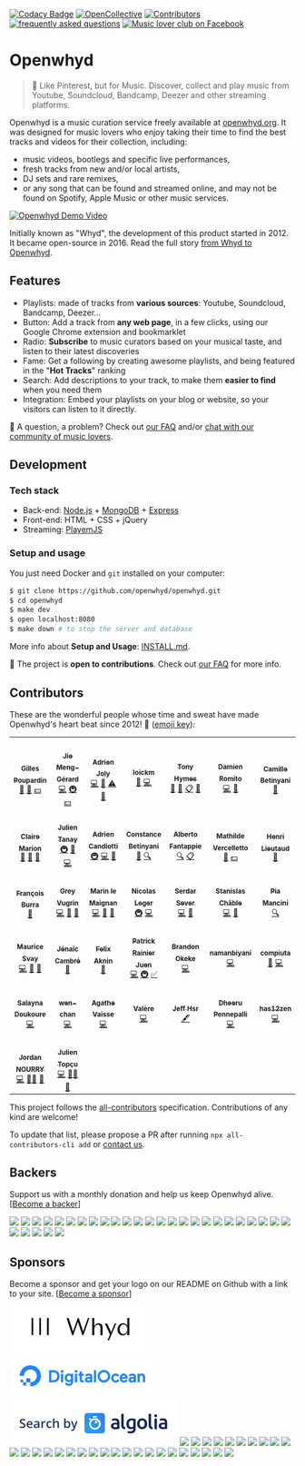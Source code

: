 [![Codacy Badge](https://app.codacy.com/project/badge/Coverage/b7fd412cbffb44afac147eb28f1082c0)](https://app.codacy.com/gh/openwhyd/openwhyd/dashboard?utm_source=gh&utm_medium=referral&utm_content=&utm_campaign=Badge_coverage) [![OpenCollective](https://opencollective.com/openwhyd/backers/badge.svg?style=flat-square)](#backers) [![Contributors](https://img.shields.io/badge/all_contributors-23-brightgreen.svg?style=flat-square)](#contributors) [![frequently asked questions](https://img.shields.io/badge/help-FAQ-ff69b4.svg?style=flat-square)](docs/FAQ.md) [![Music lover club on Facebook](https://img.shields.io/badge/chat-music%20lover%20club-blue.svg?style=flat-square)](https://facebook.com/groups/openwhyd/)

# Openwhyd

> 💎 Like Pinterest, but for Music. Discover, collect and play music from Youtube, Soundcloud, Bandcamp, Deezer and other streaming platforms.

Openwhyd is a music curation service freely available at [openwhyd.org](https://openwhyd.org). It was designed for music lovers who enjoy taking their time to find the best tracks and videos for their collection, including:

- music videos, bootlegs and specific live performances,
- fresh tracks from new and/or local artists,
- DJ sets and rare remixes,
- or any song that can be found and streamed online, and may not be found on Spotify, Apple Music or other music services.

[![Openwhyd Demo Video](./docs/img/openwhyd-demo-thumb.png)](https://www.youtube.com/watch?v=aZT8VlTV1YY 'Openwhyd Demo Video')

Initially known as "Whyd", the development of this product started in 2012. It became open-source in 2016. Read the full story [from Whyd to Openwhyd](https://medium.com/openwhyd/music-amongst-other-topics-a4f41657d6d).

## Features

- Playlists: made of tracks from **various sources**: Youtube, Soundcloud, Bandcamp, Deezer...
- Button: Add a track from **any web page**, in a few clicks, using our Google Chrome extension and bookmarklet
- Radio: **Subscribe** to music curators based on your musical taste, and listen to their latest discoveries
- Fame: Get a following by creating awesome playlists, and being featured in the "**Hot Tracks**" ranking
- Search: Add descriptions to your track, to make them **easier to find** when you need them
- Integration: Embed your playlists on your blog or website, so your visitors can listen to it directly.

👋 A question, a problem? Check out [our FAQ](docs/FAQ.md) and/or [chat with our community of music lovers](https://www.facebook.com/groups/openwhyd/).

## Development

### Tech stack

- Back-end: [Node.js](https://nodejs.org/) + [MongoDB](https://www.mongodb.com/) + [Express](https://expressjs.com/)
- Front-end: HTML + CSS + jQuery
- Streaming: [PlayemJS](https://github.com/adrienjoly/playemjs)

### Setup and usage

You just need Docker and `git` installed on your computer:

```sh
$ git clone https://github.com/openwhyd/openwhyd.git
$ cd openwhyd
$ make dev
$ open localhost:8080
$ make down # to stop the server and database
```

More info about **Setup and Usage**: [INSTALL.md](docs/INSTALL.md).

<!-- If you want to run it directly with `docker-compose`, checkout [Openwhyd on Docker Hub](https://hub.docker.com/r/openwhyd/openwhyd).

If you want to deploy Openwhyd to a server, you can follow our guide: [How to deploy on DigitalOcean](docs/howto-deploy-on-digitalocean.md). -->

🤗 The project is **open to contributions**. Check out [our FAQ](docs/FAQ.md#id-love-to-contribute-to-openwhyd-how-can-i-help) for more info.

## Contributors

These are the wonderful people whose time and sweat have made Openwhyd's heart beat since 2012! 💓 ([emoji key](https://github.com/kentcdodds/all-contributors#emoji-key)):

<!-- ALL-CONTRIBUTORS-LIST:START - Do not remove or modify this section -->
<!-- prettier-ignore-start -->
<!-- markdownlint-disable -->
<table>
  <tr>
    <td align="center"><a href="https://twitter.com/gillespoupardin"><img src="https://d1qb2nb5cznatu.cloudfront.net/users/56004-large?1405472476?s=98" width="98px;" alt=""/><br /><sub><b>Gilles Poupardin</b></sub></a><br /><a href="#talk" title="Talks">📢</a> <a href="#ideas" title="Ideas, Planning, & Feedback">🤔</a> <a href="#financial" title="Financial">💵</a></td>
    <td align="center"><a href="https://github.com/jiem"><img src="https://avatars0.githubusercontent.com/u/764618?v=4?s=98" width="98px;" alt=""/><br /><sub><b>Jie Meng-Gérard</b></sub></a><br /><a href="https://github.com/openwhyd/openwhyd/commits?author=jiem" title="Code">💻</a> <a href="#infra-jiem" title="Infrastructure (Hosting, Build-Tools, etc)">🚇</a> <a href="#financial-jiem" title="Financial">💵</a></td>
    <td align="center"><a href="https://adrienjoly.com/now"><img src="https://avatars3.githubusercontent.com/u/531781?v=4?s=98" width="98px;" alt=""/><br /><sub><b>Adrien Joly</b></sub></a><br /><a href="https://github.com/openwhyd/openwhyd/commits?author=adrienjoly" title="Code">💻</a> <a href="https://github.com/openwhyd/openwhyd/commits?author=adrienjoly" title="Documentation">📖</a> <a href="https://github.com/openwhyd/openwhyd/commits?author=adrienjoly" title="Tests">⚠️</a> <a href="#question-adrienjoly" title="Answering Questions">💬</a></td>
    <td align="center"><a href="https://github.com/loickm"><img src="https://avatars3.githubusercontent.com/u/910269?v=4?s=98" width="98px;" alt=""/><br /><sub><b>loickm</b></sub></a><br /><a href="#design-loickm" title="Design">🎨</a> <a href="https://github.com/openwhyd/openwhyd/commits?author=loickm" title="Code">💻</a></td>
    <td align="center"><a href="https://twitter.com/tonyhymes"><img src="https://unavatar.now.sh/twitter/tonyhymes?s=98" width="98px;" alt=""/><br /><sub><b>Tony Hymes</b></sub></a><br /><a href="#talk" title="Talks">📢</a> <a href="#blog" title="Blogposts">📝</a> <a href="#eventOrganizing" title="Event Organizing">📋</a> <a href="#question" title="Answering Questions">💬</a></td>
    <td align="center"><a href="http://www.choses.fr"><img src="https://avatars1.githubusercontent.com/u/603808?v=4?s=98" width="98px;" alt=""/><br /><sub><b>Damien Romito</b></sub></a><br /><a href="https://github.com/openwhyd/openwhyd/commits?author=damienromito" title="Code">💻</a> <a href="#plugin-damienromito" title="Plugin/utility libraries">🔌</a></td>
    <td align="center"><a href="http://www.camillebetinyani.com"><img src="https://www.nikonclub.fr/sites/default/files/styles/dashboard_avatar/public/users/avatars/2018-08/0036_Camille-Betinyani-2_0.jpg?itok=cceSKmUx?s=98" width="98px;" alt=""/><br /><sub><b>Camille Betinyani</b></sub></a><br /><a href="#design" title="Design">🎨</a></td>
  </tr>
  <tr>
    <td align="center"><a href="https://github.com/cmdcmdcmd"><img src="https://cloudinary-a.akamaihd.net/hopwork/image/upload/h_360,w_360,c_thumb,g_face,z_0.4,q_auto,dpr_2.0/wdxqlikzwk4p8fcj1u6k.jpeg?s=98" width="98px;" alt=""/><br /><sub><b>Claire Marion</b></sub></a><br /><a href="#design-cmdcmdcmd" title="Design">🎨</a> <a href="#blog-cmdcmdcmd" title="Blogposts">📝</a> <a href="#ideas-cmdcmdcmd" title="Ideas, Planning, & Feedback">🤔</a></td>
    <td align="center"><a href="http://julientanay.com"><img src="https://avatars1.githubusercontent.com/u/1169844?v=4?s=98" width="98px;" alt=""/><br /><sub><b>Julien Tanay</b></sub></a><br /><a href="#infra-Djiit" title="Infrastructure (Hosting, Build-Tools, etc)">🚇</a> <a href="#tool-Djiit" title="Tools">🔧</a> <a href="https://github.com/openwhyd/openwhyd/commits?author=Djiit" title="Code">💻</a></td>
    <td align="center"><a href="https://github.com/SkinyMonkey"><img src="https://avatars0.githubusercontent.com/u/243268?v=4?s=98" width="98px;" alt=""/><br /><sub><b>Adrien Candiotti</b></sub></a><br /><a href="#infra-SkinyMonkey" title="Infrastructure (Hosting, Build-Tools, etc)">🚇</a> <a href="https://github.com/openwhyd/openwhyd/commits?author=SkinyMonkey" title="Code">💻</a> <a href="#ideas-SkinyMonkey" title="Ideas, Planning, & Feedback">🤔</a></td>
    <td align="center"><a href="https://www.linkedin.com/in/constance-betinyani-30b8b95a/"><img src="https://image-uviadeo.journaldunet.com/image/450/1338899985/1559660.jpg?s=98" width="98px;" alt=""/><br /><sub><b>Constance Betinyani</b></sub></a><br /><a href="#blog" title="Blogposts">📝</a> <a href="#fundingFinding" title="Funding Finding">🔍</a></td>
    <td align="center"><a href="https://angel.co/alberto-fantappie"><img src="https://d1qb2nb5cznatu.cloudfront.net/users/28089-large?1489180378?s=98" width="98px;" alt=""/><br /><sub><b>Alberto Fantappie</b></sub></a><br /><a href="#fundingFinding" title="Funding Finding">🔍</a> <a href="#eventOrganizing" title="Event Organizing">📋</a></td>
    <td align="center"><a href="https://www.linkedin.com/in/mathildevercelletto/"><img src="http://www.doyoubuzz.com/var/users/_/2016/8/31/13/1245112/avatar/1188719/avatar_cp_630.jpg?t=1545569639?s=98" width="98px;" alt=""/><br /><sub><b>Mathilde Vercelletto</b></sub></a><br /><a href="https://github.com/openwhyd/openwhyd/commits?author=" title="Documentation">📖</a> <a href="#financial" title="Financial">💵</a></td>
    <td align="center"><a href="https://twitter.com/henrilieutaud"><img src="https://unavatar.now.sh/twitter/henrilieutaud?s=98" width="98px;" alt=""/><br /><sub><b>Henri Lieutaud</b></sub></a><br /><a href="#ideas-ElBurritoPodrido" title="Ideas, Planning, & Feedback">🤔</a></td>
  </tr>
  <tr>
    <td align="center"><a href="https://github.com/FrancoisBurra"><img src="https://avatars3.githubusercontent.com/u/8008820?v=4?s=98" width="98px;" alt=""/><br /><sub><b>François Burra</b></sub></a><br /><a href="#ideas-FrancoisBurra" title="Ideas, Planning, & Feedback">🤔</a></td>
    <td align="center"><a href="http://greyvugrin@github.io"><img src="https://avatars0.githubusercontent.com/u/3294460?v=4?s=98" width="98px;" alt=""/><br /><sub><b>Grey Vugrin</b></sub></a><br /><a href="https://github.com/openwhyd/openwhyd/commits?author=greyvugrin" title="Code">💻</a> <a href="https://github.com/openwhyd/openwhyd/issues?q=author%3Agreyvugrin" title="Bug reports">🐛</a> <a href="#tool-greyvugrin" title="Tools">🔧</a></td>
    <td align="center"><a href="https://github.com/Marinlemaignan"><img src="https://avatars3.githubusercontent.com/u/5300654?v=4?s=98" width="98px;" alt=""/><br /><sub><b>Marin le Maignan</b></sub></a><br /><a href="https://github.com/openwhyd/openwhyd/commits?author=Marinlemaignan" title="Code">💻</a> <a href="https://github.com/openwhyd/openwhyd/issues?q=author%3AMarinlemaignan" title="Bug reports">🐛</a> <a href="#ideas-Marinlemaignan" title="Ideas, Planning, & Feedback">🤔</a></td>
    <td align="center"><a href="https://github.com/nicolasleger"><img src="https://unavatar.now.sh/github/nicolasleger?s=98" width="98px;" alt=""/><br /><sub><b>Nicolas Leger</b></sub></a><br /><a href="#infra-nicolasleger" title="Infrastructure (Hosting, Build-Tools, etc)">🚇</a> <a href="https://github.com/openwhyd/openwhyd/commits?author=nicolasleger" title="Code">💻</a></td>
    <td align="center"><a href="https://znk.github.io"><img src="https://avatars2.githubusercontent.com/u/1911478?v=4?s=98" width="98px;" alt=""/><br /><sub><b>Serdar Sever</b></sub></a><br /><a href="https://github.com/openwhyd/openwhyd/commits?author=znk" title="Code">💻</a> <a href="https://github.com/openwhyd/openwhyd/issues?q=author%3Aznk" title="Bug reports">🐛</a></td>
    <td align="center"><a href="https://www.linkedin.com/in/stanislas-chable/"><img src="https://avatars2.githubusercontent.com/u/19236802?v=4?s=98" width="98px;" alt=""/><br /><sub><b>Stanislas Châble</b></sub></a><br /><a href="https://github.com/openwhyd/openwhyd/commits?author=Selbahc" title="Code">💻</a> <a href="https://github.com/openwhyd/openwhyd/issues?q=author%3ASelbahc" title="Bug reports">🐛</a></td>
    <td align="center"><a href="http://piamancini.com"><img src="https://avatars2.githubusercontent.com/u/3671070?v=4?s=98" width="98px;" alt=""/><br /><sub><b>Pia Mancini</b></sub></a><br /><a href="#fundingFinding-piamancini" title="Funding Finding">🔍</a></td>
  </tr>
  <tr>
    <td align="center"><a href="http://svay.com/"><img src="https://avatars2.githubusercontent.com/u/265349?v=4?s=98" width="98px;" alt=""/><br /><sub><b>Maurice Svay</b></sub></a><br /><a href="https://github.com/openwhyd/openwhyd/commits?author=mauricesvay" title="Code">💻</a> <a href="https://github.com/openwhyd/openwhyd/issues?q=author%3Amauricesvay" title="Bug reports">🐛</a> <a href="#design-mauricesvay" title="Design">🎨</a></td>
    <td align="center"><a href="http://www.kadiks.net"><img src="https://unavatar.now.sh/twitter/kadiks?s=98" width="98px;" alt=""/><br /><sub><b>Jénaïc Cambré</b></sub></a><br /><a href="#question-kadiks" title="Answering Questions">💬</a></td>
    <td align="center"><a href="https://www.linkedin.com/in/felix-aknin-61b72597/"><img src="https://i.imgur.com/wjtYzX4.jpg?s=98" width="98px;" alt=""/><br /><sub><b>Felix Aknin</b></sub></a><br /><a href="#question" title="Answering Questions">💬</a></td>
    <td align="center"><a href="https://github.com/uLan08"><img src="https://unavatar.now.sh/github/uLan08?s=98" width="98px;" alt=""/><br /><sub><b>Patrick Rainier Juen</b></sub></a><br /><a href="https://github.com/openwhyd/openwhyd/commits?author=uLan08" title="Code">💻</a> <a href="#infra-uLan08" title="Infrastructure (Hosting, Build-Tools, etc)">🚇</a> <a href="#tutorial-uLan08" title="Tutorials">✅</a></td>
    <td align="center"><a href="http://brawrdon.com"><img src="https://avatars1.githubusercontent.com/u/9751243?v=4?s=98" width="98px;" alt=""/><br /><sub><b>Brandon Okeke</b></sub></a><br /><a href="https://github.com/openwhyd/openwhyd/commits?author=Brawrdon" title="Code">💻</a></td>
    <td align="center"><a href="https://github.com/namanbiyani"><img src="https://avatars2.githubusercontent.com/u/43063269?v=4?s=98" width="98px;" alt=""/><br /><sub><b>namanbiyani</b></sub></a><br /><a href="https://github.com/openwhyd/openwhyd/commits?author=namanbiyani" title="Code">💻</a></td>
    <td align="center"><a href="https://compiuta.site/"><img src="https://avatars1.githubusercontent.com/u/13477167?v=4?s=98" width="98px;" alt=""/><br /><sub><b>compiuta</b></sub></a><br /><a href="https://github.com/openwhyd/openwhyd/issues?q=author%3Acompiuta" title="Bug reports">🐛</a> <a href="https://github.com/openwhyd/openwhyd/commits?author=compiuta" title="Code">💻</a></td>
  </tr>
  <tr>
    <td align="center"><a href="https://github.com/Salayna"><img src="https://avatars1.githubusercontent.com/u/30622947?v=4?s=98" width="98px;" alt=""/><br /><sub><b>Salayna Doukoure</b></sub></a><br /><a href="https://github.com/openwhyd/openwhyd/commits?author=Salayna" title="Code">💻</a></td>
    <td align="center"><a href="https://github.com/wen-chan"><img src="https://avatars3.githubusercontent.com/u/67481364?v=4?s=98" width="98px;" alt=""/><br /><sub><b>wen-chan</b></sub></a><br /><a href="https://github.com/openwhyd/openwhyd/commits?author=wen-chan" title="Code">💻</a></td>
    <td align="center"><a href="https://github.com/agathe-vaisse"><img src="https://avatars2.githubusercontent.com/u/25689895?v=4?s=98" width="98px;" alt=""/><br /><sub><b>Agathe Vaisse</b></sub></a><br /><a href="https://github.com/openwhyd/openwhyd/commits?author=agathe-vaisse" title="Code">💻</a></td>
    <td align="center"><a href="https://github.com/iNeoO"><img src="https://avatars1.githubusercontent.com/u/8982189?v=4?s=98" width="98px;" alt=""/><br /><sub><b>Valère</b></sub></a><br /><a href="https://github.com/openwhyd/openwhyd/commits?author=iNeoO" title="Code">💻</a></td>
    <td align="center"><a href="https://openwhyd.org/blindmanwatchin"><img src="https://openwhyd.org/img/u/52dde4ba7e91c862b2b36827?s=98" width="98px;" alt=""/><br /><sub><b>Jeff Hsr</b></sub></a><br /><a href="#content" title="Content">🖋</a></td>
    <td align="center"><a href="https://github.com/alightsleeper"><img src="https://avatars.githubusercontent.com/u/6707588?v=4?s=98" width="98px;" alt=""/><br /><sub><b>Dheeru Pennepalli</b></sub></a><br /><a href="https://github.com/openwhyd/openwhyd/commits?author=alightsleeper" title="Code">💻</a></td>
    <td align="center"><a href="https://github.com/has12zen"><img src="https://avatars.githubusercontent.com/u/57583693?v=4?s=98" width="98px;" alt=""/><br /><sub><b>has12zen</b></sub></a><br /><a href="https://github.com/openwhyd/openwhyd/commits?author=has12zen" title="Code">💻</a></td>
  </tr>
  <tr>
    <td align="center"><a href="https://github.com/JKratus"><img src="https://avatars.githubusercontent.com/u/7414857?v=4?s=98" width="98px;" alt=""/><br /><sub><b>Jordan NOURRY</b></sub></a><br /><a href="https://github.com/openwhyd/openwhyd/commits?author=JKratus" title="Code">💻</a> <a href="#mentoring-JKratus" title="Mentoring">🧑‍🏫</a> <a href="#talk-JKratus" title="Talks">📢</a></td>
    <td align="center"><a href="https://beyondxscratch.com/"><img src="https://avatars.githubusercontent.com/u/52136235?v=4?s=98" width="98px;" alt=""/><br /><sub><b>Julien Topçu</b></sub></a><br /><a href="https://github.com/openwhyd/openwhyd/commits?author=julien-topcu" title="Code">💻</a> <a href="#mentoring-julien-topcu" title="Mentoring">🧑‍🏫</a> <a href="#talk-julien-topcu" title="Talks">📢</a></td>
  </tr>
</table>

<!-- markdownlint-restore -->
<!-- prettier-ignore-end -->

<!-- ALL-CONTRIBUTORS-LIST:END -->

This project follows the [all-contributors](https://github.com/kentcdodds/all-contributors) specification. Contributions of any kind are welcome!

To update that list, please propose a PR after running `npx all-contributors-cli add` or [contact us](mailto:contact@openwhyd.org).

## Backers

Support us with a monthly donation and help us keep Openwhyd alive. [[Become a backer](https://opencollective.com/openwhyd#backer)]

<a href="https://opencollective.com/openwhyd/backer/0/website" target="_blank"><img src="https://opencollective.com/openwhyd/backer/0/avatar.svg"></a>
<a href="https://opencollective.com/openwhyd/backer/1/website" target="_blank"><img src="https://opencollective.com/openwhyd/backer/1/avatar.svg"></a>
<a href="https://opencollective.com/openwhyd/backer/2/website" target="_blank"><img src="https://opencollective.com/openwhyd/backer/2/avatar.svg"></a>
<a href="https://opencollective.com/openwhyd/backer/3/website" target="_blank"><img src="https://opencollective.com/openwhyd/backer/3/avatar.svg"></a>
<a href="https://opencollective.com/openwhyd/backer/4/website" target="_blank"><img src="https://opencollective.com/openwhyd/backer/4/avatar.svg"></a>
<a href="https://opencollective.com/openwhyd/backer/5/website" target="_blank"><img src="https://opencollective.com/openwhyd/backer/5/avatar.svg"></a>
<a href="https://opencollective.com/openwhyd/backer/6/website" target="_blank"><img src="https://opencollective.com/openwhyd/backer/6/avatar.svg"></a>
<a href="https://opencollective.com/openwhyd/backer/7/website" target="_blank"><img src="https://opencollective.com/openwhyd/backer/7/avatar.svg"></a>
<a href="https://opencollective.com/openwhyd/backer/8/website" target="_blank"><img src="https://opencollective.com/openwhyd/backer/8/avatar.svg"></a>
<a href="https://opencollective.com/openwhyd/backer/9/website" target="_blank"><img src="https://opencollective.com/openwhyd/backer/9/avatar.svg"></a>
<a href="https://opencollective.com/openwhyd/backer/10/website" target="_blank"><img src="https://opencollective.com/openwhyd/backer/10/avatar.svg"></a>
<a href="https://opencollective.com/openwhyd/backer/11/website" target="_blank"><img src="https://opencollective.com/openwhyd/backer/11/avatar.svg"></a>
<a href="https://opencollective.com/openwhyd/backer/12/website" target="_blank"><img src="https://opencollective.com/openwhyd/backer/12/avatar.svg"></a>
<a href="https://opencollective.com/openwhyd/backer/13/website" target="_blank"><img src="https://opencollective.com/openwhyd/backer/13/avatar.svg"></a>
<a href="https://opencollective.com/openwhyd/backer/14/website" target="_blank"><img src="https://opencollective.com/openwhyd/backer/14/avatar.svg"></a>
<a href="https://opencollective.com/openwhyd/backer/15/website" target="_blank"><img src="https://opencollective.com/openwhyd/backer/15/avatar.svg"></a>
<a href="https://opencollective.com/openwhyd/backer/16/website" target="_blank"><img src="https://opencollective.com/openwhyd/backer/16/avatar.svg"></a>
<a href="https://opencollective.com/openwhyd/backer/17/website" target="_blank"><img src="https://opencollective.com/openwhyd/backer/17/avatar.svg"></a>
<a href="https://opencollective.com/openwhyd/backer/18/website" target="_blank"><img src="https://opencollective.com/openwhyd/backer/18/avatar.svg"></a>
<a href="https://opencollective.com/openwhyd/backer/19/website" target="_blank"><img src="https://opencollective.com/openwhyd/backer/19/avatar.svg"></a>
<a href="https://opencollective.com/openwhyd/backer/20/website" target="_blank"><img src="https://opencollective.com/openwhyd/backer/20/avatar.svg"></a>
<a href="https://opencollective.com/openwhyd/backer/21/website" target="_blank"><img src="https://opencollective.com/openwhyd/backer/21/avatar.svg"></a>
<a href="https://opencollective.com/openwhyd/backer/22/website" target="_blank"><img src="https://opencollective.com/openwhyd/backer/22/avatar.svg"></a>
<a href="https://opencollective.com/openwhyd/backer/23/website" target="_blank"><img src="https://opencollective.com/openwhyd/backer/23/avatar.svg"></a>
<a href="https://opencollective.com/openwhyd/backer/24/website" target="_blank"><img src="https://opencollective.com/openwhyd/backer/24/avatar.svg"></a>
<a href="https://opencollective.com/openwhyd/backer/25/website" target="_blank"><img src="https://opencollective.com/openwhyd/backer/25/avatar.svg"></a>
<a href="https://opencollective.com/openwhyd/backer/26/website" target="_blank"><img src="https://opencollective.com/openwhyd/backer/26/avatar.svg"></a>
<a href="https://opencollective.com/openwhyd/backer/27/website" target="_blank"><img src="https://opencollective.com/openwhyd/backer/27/avatar.svg"></a>
<a href="https://opencollective.com/openwhyd/backer/28/website" target="_blank"><img src="https://opencollective.com/openwhyd/backer/28/avatar.svg"></a>
<a href="https://opencollective.com/openwhyd/backer/29/website" target="_blank"><img src="https://opencollective.com/openwhyd/backer/29/avatar.svg"></a>

## Sponsors

Become a sponsor and get your logo on our README on Github with a link to your site. [[Become a sponsor](https://opencollective.com/openwhyd#sponsor)]

<a href="https://medium.com/openwhyd/music-amongst-other-topics-a4f41657d6d" target="_blank"><img alt="Whyd is the company that founded this service and donated the source code" src="docs/img/sponsor-whyd-smaller.png"></a>
<a href="https://www.digitalocean.com/" target="_blank"><img alt="DigitalOcean has kindly offered us one year worth of hosting, to help us maintain our open-source development effort" src="docs/img/sponsor-digitalocean.png"></a>
<a href="https://www.algolia.com/" target="_blank"><img alt="Algolia has been kindly providing our users with blazing-fast track search for years" src="docs/img/sponsor-algolia.png"></a>
<a href="https://opencollective.com/openwhyd/sponsor/0/website" target="_blank"><img src="https://opencollective.com/openwhyd/sponsor/0/avatar.svg"></a>
<a href="https://opencollective.com/openwhyd/sponsor/1/website" target="_blank"><img src="https://opencollective.com/openwhyd/sponsor/1/avatar.svg"></a>
<a href="https://opencollective.com/openwhyd/sponsor/2/website" target="_blank"><img src="https://opencollective.com/openwhyd/sponsor/2/avatar.svg"></a>
<a href="https://opencollective.com/openwhyd/sponsor/3/website" target="_blank"><img src="https://opencollective.com/openwhyd/sponsor/3/avatar.svg"></a>
<a href="https://opencollective.com/openwhyd/sponsor/4/website" target="_blank"><img src="https://opencollective.com/openwhyd/sponsor/4/avatar.svg"></a>
<a href="https://opencollective.com/openwhyd/sponsor/5/website" target="_blank"><img src="https://opencollective.com/openwhyd/sponsor/5/avatar.svg"></a>
<a href="https://opencollective.com/openwhyd/sponsor/6/website" target="_blank"><img src="https://opencollective.com/openwhyd/sponsor/6/avatar.svg"></a>
<a href="https://opencollective.com/openwhyd/sponsor/7/website" target="_blank"><img src="https://opencollective.com/openwhyd/sponsor/7/avatar.svg"></a>
<a href="https://opencollective.com/openwhyd/sponsor/8/website" target="_blank"><img src="https://opencollective.com/openwhyd/sponsor/8/avatar.svg"></a>
<a href="https://opencollective.com/openwhyd/sponsor/9/website" target="_blank"><img src="https://opencollective.com/openwhyd/sponsor/9/avatar.svg"></a>
<a href="https://opencollective.com/openwhyd/sponsor/10/website" target="_blank"><img src="https://opencollective.com/openwhyd/sponsor/10/avatar.svg"></a>
<a href="https://opencollective.com/openwhyd/sponsor/11/website" target="_blank"><img src="https://opencollective.com/openwhyd/sponsor/11/avatar.svg"></a>
<a href="https://opencollective.com/openwhyd/sponsor/12/website" target="_blank"><img src="https://opencollective.com/openwhyd/sponsor/12/avatar.svg"></a>
<a href="https://opencollective.com/openwhyd/sponsor/13/website" target="_blank"><img src="https://opencollective.com/openwhyd/sponsor/13/avatar.svg"></a>
<a href="https://opencollective.com/openwhyd/sponsor/14/website" target="_blank"><img src="https://opencollective.com/openwhyd/sponsor/14/avatar.svg"></a>
<a href="https://opencollective.com/openwhyd/sponsor/15/website" target="_blank"><img src="https://opencollective.com/openwhyd/sponsor/15/avatar.svg"></a>
<a href="https://opencollective.com/openwhyd/sponsor/16/website" target="_blank"><img src="https://opencollective.com/openwhyd/sponsor/16/avatar.svg"></a>
<a href="https://opencollective.com/openwhyd/sponsor/17/website" target="_blank"><img src="https://opencollective.com/openwhyd/sponsor/17/avatar.svg"></a>
<a href="https://opencollective.com/openwhyd/sponsor/18/website" target="_blank"><img src="https://opencollective.com/openwhyd/sponsor/18/avatar.svg"></a>
<a href="https://opencollective.com/openwhyd/sponsor/19/website" target="_blank"><img src="https://opencollective.com/openwhyd/sponsor/19/avatar.svg"></a>
<a href="https://opencollective.com/openwhyd/sponsor/20/website" target="_blank"><img src="https://opencollective.com/openwhyd/sponsor/20/avatar.svg"></a>
<a href="https://opencollective.com/openwhyd/sponsor/21/website" target="_blank"><img src="https://opencollective.com/openwhyd/sponsor/21/avatar.svg"></a>
<a href="https://opencollective.com/openwhyd/sponsor/22/website" target="_blank"><img src="https://opencollective.com/openwhyd/sponsor/22/avatar.svg"></a>
<a href="https://opencollective.com/openwhyd/sponsor/23/website" target="_blank"><img src="https://opencollective.com/openwhyd/sponsor/23/avatar.svg"></a>
<a href="https://opencollective.com/openwhyd/sponsor/24/website" target="_blank"><img src="https://opencollective.com/openwhyd/sponsor/24/avatar.svg"></a>
<a href="https://opencollective.com/openwhyd/sponsor/25/website" target="_blank"><img src="https://opencollective.com/openwhyd/sponsor/25/avatar.svg"></a>
<a href="https://opencollective.com/openwhyd/sponsor/26/website" target="_blank"><img src="https://opencollective.com/openwhyd/sponsor/26/avatar.svg"></a>
<a href="https://opencollective.com/openwhyd/sponsor/27/website" target="_blank"><img src="https://opencollective.com/openwhyd/sponsor/27/avatar.svg"></a>
<a href="https://opencollective.com/openwhyd/sponsor/28/website" target="_blank"><img src="https://opencollective.com/openwhyd/sponsor/28/avatar.svg"></a>
<a href="https://opencollective.com/openwhyd/sponsor/29/website" target="_blank"><img src="https://opencollective.com/openwhyd/sponsor/29/avatar.svg"></a>

